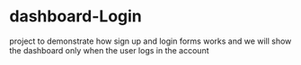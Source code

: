 # dashboard-Login
project to demonstrate how sign up and login forms works and we will show the dashboard only when the user logs in the account
